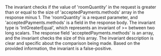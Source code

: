 The invariant checks if the value of 'roomQuantity' in the request is greater than or equal to the size of 'acceptedPayments.methods' array in the response minus 1. The 'roomQuantity' is a request parameter, and 'acceptedPayments.methods' is a field in the response body. The invariant type is 'IntGreaterEqual', which represents an invariant of >= between two long scalars. The response field 'acceptedPayments.methods' is an array, and the invariant checks the size of this array. The invariant description is clear and specific about the comparison being made. Based on the provided information, the invariant is a false-positive.
